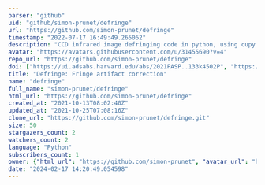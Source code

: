 ```yaml
---
parser: "github"
uid: "github/simon-prunet/defringe"
url: "https://github.com/simon-prunet/defringe"
timestamp: "2022-07-17 16:49:49.265062"
description: "CCD infrared image defringing code in python, using cupy for GPU acceleration. Based on matrix completion of noisy matrix with low-rank regularization via nuclear norm."
avatar: "https://avatars.githubusercontent.com/u/31455690?v=4"
repo_url: "https://github.com/simon-prunet/defringe"
doi: ["https://ui.adsabs.harvard.edu/abs/2021PASP..133k4502P", "https://ui.adsabs.harvard.edu/abs/2021ascl.soft12004P/abstract"]
title: "Defringe: Fringe artifact correction"
name: "defringe"
full_name: "simon-prunet/defringe"
html_url: "https://github.com/simon-prunet/defringe"
created_at: "2021-10-13T08:02:40Z"
updated_at: "2021-10-25T07:08:16Z"
clone_url: "https://github.com/simon-prunet/defringe.git"
size: 50
stargazers_count: 2
watchers_count: 2
language: "Python"
subscribers_count: 1
owner: {"html_url": "https://github.com/simon-prunet", "avatar_url": "https://avatars.githubusercontent.com/u/31455690?v=4", "login": "simon-prunet", "type": "User"}
date: "2024-02-17 14:20:49.054598"
---
```

